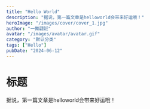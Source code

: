 ```yaml
---
title: "Hello World"
description: "据说，第一篇文章是helloworld会带来好运哦！"
heroImage: "/images/cover/cover_1.jpg"
author: "一舞翩跹"
avatar: "/images/avatar/avatar.gif"
category: "默认分类"
tags: ["Hello"]
pubDate: "2024-06-12"
---
```


# 标题

据说，第一篇文章是helloworld会带来好运哦！
